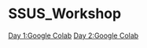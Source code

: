 # SSUS_Workshop
[Day 1:Google Colab](https://colab.research.google.com/drive/11-FJGQwIc0izR7yUZ3kHzn09TGJ4jJVZ)
[Day 2:Google Colab](https://colab.research.google.com/drive/11-FJGQwIc0izR7yUZ3kHzn09TGJ4jJVZ)



